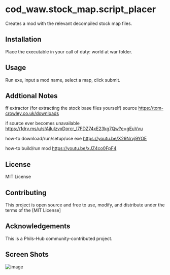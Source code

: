 # cod_waw.stock_map.script_placer

Creates a mod with the relevant decompiled stock map files.

## Installation

Place the executable in your call of duty: world at war folder.

## Usage

Run exe, input a mod name, select a map, click submit.

## Addtional Notes
ff extractor (for extracting the stock base files yourself)
source
https://tom-crowley.co.uk/downloads

if source ever becomes unavailable
https://1drv.ms/u/s!AjIuIzvxDorcr_I7FDZ74xE23kg7Qw?e=gEuVvu

how-to download/run/setup/use exe
https://youtu.be/X29Nrvj9YOE

how-to build/run mod
https://youtu.be/xJZ4co0FpF4

## License

MIT License

## Contributing

This project is open source and free to use, modify, and distribute under the terms of the [MIT License]

## Acknowledgements

This is a Phils-Hub community-contributed project.

## Screen Shots ##
![image](https://github.com/user-attachments/assets/c34912f4-6de6-4478-b27b-c64a26a463c1)

